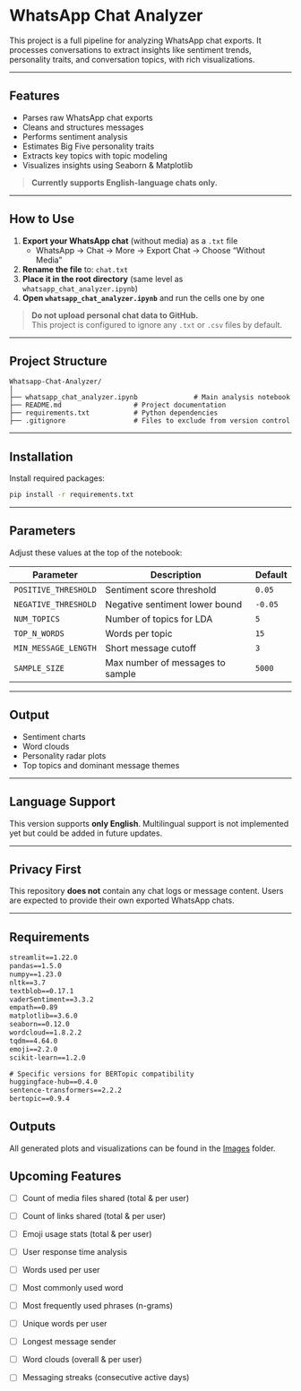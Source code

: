 #  WhatsApp Chat Analyzer

This project is a full pipeline for analyzing WhatsApp chat exports. It processes conversations to extract insights like sentiment trends, personality traits, and conversation topics, with rich visualizations.

---

##  Features

-  Parses raw WhatsApp chat exports
-  Cleans and structures messages
-  Performs sentiment analysis
-  Estimates Big Five personality traits
-  Extracts key topics with topic modeling
-  Visualizes insights using Seaborn & Matplotlib

> **Currently supports English-language chats only.**

---

##  How to Use

1. **Export your WhatsApp chat** (without media) as a `.txt` file  
   - WhatsApp → Chat → More → Export Chat → Choose “Without Media”
2. **Rename the file** to: `chat.txt`
3. **Place it in the root directory** (same level as `whatsapp_chat_analyzer.ipynb`)
4. **Open `whatsapp_chat_analyzer.ipynb`** and run the cells one by one

>  **Do not upload personal chat data to GitHub.**  
> This project is configured to ignore any `.txt` or `.csv` files by default.

---

##  Project Structure

```
Whatsapp-Chat-Analyzer/
│
├── whatsapp_chat_analyzer.ipynb              # Main analysis notebook
├── README.md                  # Project documentation
├── requirements.txt           # Python dependencies
├── .gitignore                 # Files to exclude from version control
```

---

##  Installation

Install required packages:

```bash
pip install -r requirements.txt
```

---

##  Parameters

Adjust these values at the top of the notebook:

| Parameter           | Description                          | Default |
|---------------------|--------------------------------------|---------|
| `POSITIVE_THRESHOLD` | Sentiment score threshold            | `0.05`  |
| `NEGATIVE_THRESHOLD` | Negative sentiment lower bound       | `-0.05` |
| `NUM_TOPICS`         | Number of topics for LDA             | `5`     |
| `TOP_N_WORDS`        | Words per topic                      | `15`    |
| `MIN_MESSAGE_LENGTH` | Short message cutoff                 | `3`     |
| `SAMPLE_SIZE`        | Max number of messages to sample     | `5000`  |

---

##  Output

- Sentiment charts
- Word clouds
- Personality radar plots
- Top topics and dominant message themes

---

##  Language Support

This version supports **only English**. Multilingual support is not implemented yet but could be added in future updates.

---

##  Privacy First

This repository **does not** contain any chat logs or message content. Users are expected to provide their own exported WhatsApp chats.

---

##  Requirements

```txt
streamlit==1.22.0
pandas==1.5.0
numpy==1.23.0
nltk==3.7
textblob==0.17.1
vaderSentiment==3.3.2
empath==0.89
matplotlib==3.6.0
seaborn==0.12.0
wordcloud==1.8.2.2
tqdm==4.64.0
emoji==2.2.0
scikit-learn==1.2.0

# Specific versions for BERTopic compatibility
huggingface-hub==0.4.0
sentence-transformers==2.2.2
bertopic==0.9.4
```
## Outputs

All generated plots and visualizations can be found in the [Images](./Images) folder.

##  Upcoming Features

- [ ]  Count of media files shared (total & per user)
- [ ]  Count of links shared (total & per user)
- [ ]  Emoji usage stats (total & per user)
- [ ]  User response time analysis
- [ ]  Words used per user
- [ ]  Most commonly used word
- [ ]  Most frequently used phrases (n-grams)
- [ ]  Unique words per user
- [ ]  Longest message sender
- [ ]  Word clouds (overall & per user)
- [ ]  Messaging streaks (consecutive active days)

